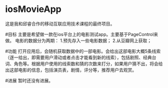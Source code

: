 # iosMovieApp
这是我和邱睿合作的移动互联应用技术课程的最终项目。

#目标
主要是希望做一款在ios平台上的电影测试app。主要基于PageControl来做。
电影的数据分为两期：
1.预先存入一些电影数据；
2.从豆瓣网上获取；

#功能
打开应用后，会随机获取数据中的一部电影。会给出这部电影大概5条线索（逐一给出，即需要用户滑动或者点击才能看到新的线索），包括剧照、经典台词、角色等。根据用户使用的线索数和猜的次数来打分，如果用户猜不出，将会给出这部电影的信息，包括演员表，剧情，评分等，推荐用户去观赏。

#进展
暂时还没有进展。
